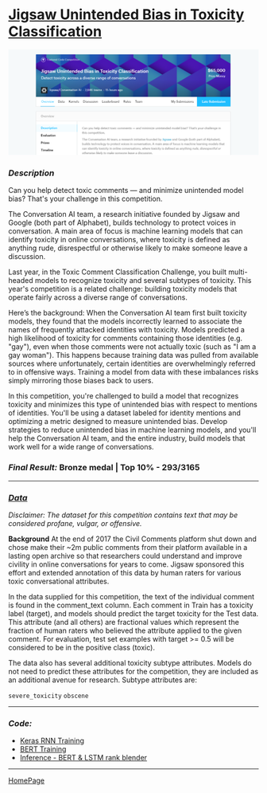 # [Jigsaw Unintended Bias in Toxicity Classification](https://www.kaggle.com/c/jigsaw-unintended-bias-in-toxicity-classification)

![jigsawpic](img/jigsaw.png)

### _Description_

Can you help detect toxic comments ― and minimize unintended model bias? That's your challenge in this competition.

The Conversation AI team, a research initiative founded by Jigsaw and Google (both part of Alphabet), builds technology to protect voices in conversation. A main area of focus is machine learning models that can identify toxicity in online conversations, where toxicity is defined as anything rude, disrespectful or otherwise likely to make someone leave a discussion.

Last year, in the Toxic Comment Classification Challenge, you built multi-headed models to recognize toxicity and several subtypes of toxicity. This year's competition is a related challenge: building toxicity models that operate fairly across a diverse range of conversations.

Here’s the background: When the Conversation AI team first built toxicity models, they found that the models incorrectly learned to associate the names of frequently attacked identities with toxicity. Models predicted a high likelihood of toxicity for comments containing those identities (e.g. "gay"), even when those comments were not actually toxic (such as "I am a gay woman"). This happens because training data was pulled from available sources where unfortunately, certain identities are overwhelmingly referred to in offensive ways. Training a model from data with these imbalances risks simply mirroring those biases back to users.

In this competition, you're challenged to build a model that recognizes toxicity and minimizes this type of unintended bias with respect to mentions of identities. You'll be using a dataset labeled for identity mentions and optimizing a metric designed to measure unintended bias. Develop strategies to reduce unintended bias in machine learning models, and you'll help the Conversation AI team, and the entire industry, build models that work well for a wide range of conversations.

### _Final Result:_ Bronze medal | Top 10% - 293/3165

---

### _[Data](https://www.kaggle.com/c/jigsaw-unintended-bias-in-toxicity-classification/data)_

_Disclaimer: The dataset for this competition contains text that may be considered profane, vulgar, or offensive._

**Background**
At the end of 2017 the Civil Comments platform shut down and chose make their ~2m public comments from their platform available in a lasting open archive so that researchers could understand and improve civility in online conversations for years to come. Jigsaw sponsored this effort and extended annotation of this data by human raters for various toxic conversational attributes.

In the data supplied for this competition, the text of the individual comment is found in the comment_text column. Each comment in Train has a toxicity label (target), and models should predict the target toxicity for the Test data. This attribute (and all others) are fractional values which represent the fraction of human raters who believed the attribute applied to the given comment. For evaluation, test set examples with target >= 0.5 will be considered to be in the positive class (toxic).

The data also has several additional toxicity subtype attributes. Models do not need to predict these attributes for the competition, they are included as an additional avenue for research. Subtype attributes are:

`severe_toxicity`
`obscene`

---

### _Code:_

  - [Keras RNN Training](script/keras-rnn-training.html)
  - [BERT Training](script/bert-training.html)
  - [Inference - BERT & LSTM rank blender](script/bert-lstm-rank-blender.html)


---

[HomePage](../README.md)
